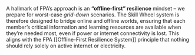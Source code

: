 A hallmark of FPA’s approach is an **“offline-first” resilience** mindset – we prepare for worst-case _grid-down_ scenarios. The Skill Wheel system is therefore designed to bridge online and offline worlds, ensuring that each member’s critical information and learning resources are available when they’re needed most, even if power or internet connectivity is lost. This aligns with the FPA [[Offline-First Resilience System]] principle that nothing should rely solely on active internet or electricity.